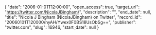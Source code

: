 {
  "date": "2006-01-01T12:00:00", 
  "open_access": true, 
  "target_url": "https://twitter.com/NicolaJBingham/", 
  "description": "", 
  "end_date": null, 
  "title": "Nicola J Bingham (NicolaJBingham) on Twitter", 
  "record_id": "20060101T120000/hyAH/Ywex0F0BS18UsObSg==", 
  "publisher": "twitter.com", 
  "slug": 16946, 
  "start_date": null
}

